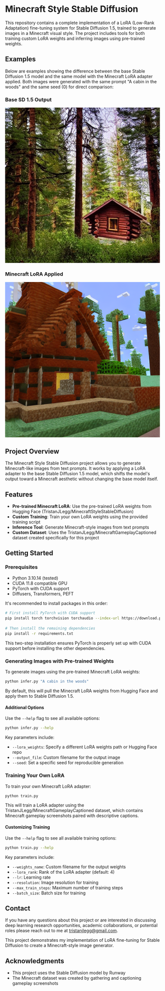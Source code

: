 # Minecraft Style Stable Diffusion

This repository contains a complete implementation of a LoRA (Low-Rank Adaptation) fine-tuning system for Stable Diffusion 1.5, trained to generate images in a Minecraft visual style. The project includes tools for both training custom LoRA weights and inferring images using pre-trained weights.

## Examples

Below are examples showing the difference between the base Stable Diffusion 1.5 model and the same model with the Minecraft LoRA adapter applied. Both images were generated with the same prompt "A cabin in the woods" and the same seed (0) for direct comparison:

### Base SD 1.5 Output
![Base SD 1.5 output](assets/base.png)

### Minecraft LoRA Applied
![Minecraft LoRA applied](assets/lora.png)

## Project Overview

The Minecraft Style Stable Diffusion project allows you to generate Minecraft-like images from text prompts. It works by applying a LoRA adapter to the base Stable Diffusion 1.5 model, which shifts the model's output toward a Minecraft aesthetic without changing the base model itself.

## Features

- **Pre-trained Minecraft LoRA**: Use the pre-trained LoRA weights from Hugging Face (TristanJLegg/MinecraftStyleStableDiffusion)
- **Custom Training**: Train your own LoRA weights using the provided training script
- **Inference Tool**: Generate Minecraft-style images from text prompts
- **Custom Dataset**: Uses the TristanJLegg/MinecraftGameplayCaptioned dataset created specifically for this project

## Getting Started

### Prerequisites

- Python 3.10.14 (tested)
- CUDA 11.8 compatible GPU
- PyTorch with CUDA support
- Diffusers, Transformers, PEFT

It's recommended to install packages in this order:

```bash
# First install PyTorch with CUDA support
pip install torch torchvision torchaudio --index-url https://download.pytorch.org/whl/cu118

# Then install the remaining dependencies
pip install -r requirements.txt
```

This two-step installation ensures PyTorch is properly set up with CUDA support before installing the other dependencies.

### Generating Images with Pre-trained Weights

To generate images using the pre-trained Minecraft LoRA weights:

```bash
python infer.py "A cabin in the woods"
```

By default, this will pull the Minecraft LoRA weights from Hugging Face and apply them to Stable Diffusion 1.5.

#### Additional Options

Use the `--help` flag to see all available options:

```bash
python infer.py --help
```

Key parameters include:
- `--lora_weights`: Specify a different LoRA weights path or Hugging Face repo
- `--output_file`: Custom filename for the output image
- `--seed`: Set a specific seed for reproducible generation

### Training Your Own LoRA

To train your own Minecraft LoRA adapter:

```bash
python train.py
```

This will train a LoRA adapter using the TristanJLegg/MinecraftGameplayCaptioned dataset, which contains Minecraft gameplay screenshots paired with descriptive captions.

#### Customizing Training

Use the `--help` flag to see all available training options:

```bash
python train.py --help
```

Key parameters include:
- `--weights_name`: Custom filename for the output weights
- `--lora_rank`: Rank of the LoRA adapter (default: 4)
- `--lr`: Learning rate
- `--resolution`: Image resolution for training
- `--max_train_steps`: Maximum number of training steps
- `--batch_size`: Batch size for training

## Contact

If you have any questions about this project or are interested in discussing deep learning research opportunities, academic collaborations, or potential roles please reach out to me at tristanjlegg@gmail.com.

This project demonstrates my implementation of LoRA fine-tuning for Stable Diffusion to create a Minecraft-style image generator.

## Acknowledgments

- This project uses the Stable Diffusion model by Runway
- The Minecraft dataset was created by gathering and captioning gameplay screenshots
